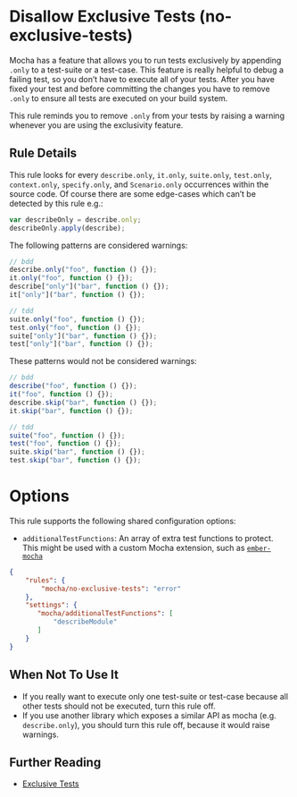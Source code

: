 # Disallow Exclusive Tests (no-exclusive-tests)

Mocha has a feature that allows you to run tests exclusively by appending `.only` to a test-suite or a test-case.
This feature is really helpful to debug a failing test, so you don’t have to execute all of your tests.
After you have fixed your test and before committing the changes you have to remove `.only` to ensure all tests are executed on your build system.

This rule reminds you to remove `.only` from your tests by raising a warning whenever you are using the exclusivity feature.

## Rule Details

This rule looks for every `describe.only`, `it.only`, `suite.only`, `test.only`, `context.only`, `specify.only`, and `Scenario.only` occurrences within the source code.
Of course there are some edge-cases which can’t be detected by this rule e.g.:

```js
var describeOnly = describe.only;
describeOnly.apply(describe);
```

The following patterns are considered warnings:

```js
// bdd
describe.only("foo", function () {});
it.only("foo", function () {});
describe["only"]("bar", function () {});
it["only"]("bar", function () {});

// tdd
suite.only("foo", function () {});
test.only("foo", function () {});
suite["only"]("bar", function () {});
test["only"]("bar", function () {});

```

These patterns would not be considered warnings:

```js
// bdd
describe("foo", function () {});
it("foo", function () {});
describe.skip("bar", function () {});
it.skip("bar", function () {});

// tdd
suite("foo", function () {});
test("foo", function () {});
suite.skip("bar", function () {});
test.skip("bar", function () {});
```

# Options

This rule supports the following shared configuration options:

* `additionalTestFunctions`: An array of extra test functions to protect.  This might be used with a custom Mocha extension, such as [`ember-mocha`](https://github.com/switchfly/ember-mocha)

```json
{
    "rules": {
        "mocha/no-exclusive-tests": "error"
    },
    "settings": {
       "mocha/additionalTestFunctions": [
           "describeModule"
       ]
    }
}
```

## When Not To Use It

* If you really want to execute only one test-suite or test-case because all other tests should not be executed, turn this rule off.
* If you use another library which exposes a similar API as mocha (e.g. `describe.only`), you should turn this rule off, because it would raise warnings.

## Further Reading

* [Exclusive Tests](http://mochajs.org/#exclusive-tests)
